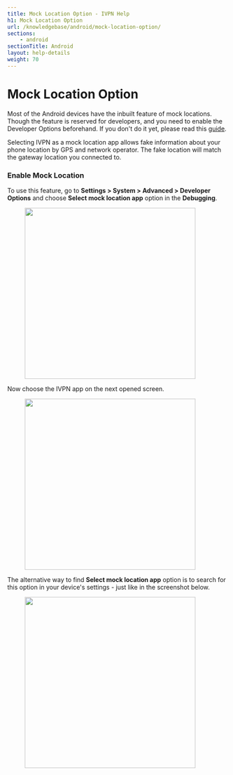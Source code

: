 ```yaml
---
title: Mock Location Option - IVPN Help
h1: Mock Location Option
url: /knowledgebase/android/mock-location-option/
sections:
    - android
sectionTitle: Android
layout: help-details
weight: 70
---
```

# Mock Location Option

Most of the Android devices have the inbuilt feature of mock locations. Though the feature is reserved for developers, and you need to enable the Developer Options beforehand. If you don't do it yet, please read this [guide](/knowledgebase/android/developer-options-on-the-android-phone/).

Selecting IVPN as a mock location app allows fake information about your phone location by GPS and network operator. The fake location will match the gateway location you connected to.

### Enable Mock Location

To use this feature, go to **Settings > System > Advanced > Developer Options** and choose **Select mock location app** option in the **Debugging**.

<figure>
    <img width="390px" src="/images-static/uploads/mock-location-option-1.png"> 
</figure>

Now choose the IVPN app on the next opened screen.

<figure>
    <img width="390px" src="/images-static/uploads/mock-location-option-2.png"> 
</figure>

The alternative way to find **Select mock location app** option is to search for this option in your device's settings - just like in the screenshot below.

<figure>
    <img width="390px" src="/images-static/uploads/mock-location-option-3.png"> 
</figure>
